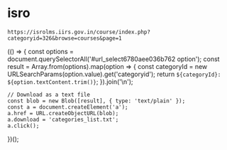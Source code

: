 # isro



```
https://isrolms.iirs.gov.in/course/index.php?categoryid=326&browse=courses&page=1
```


(() => {
    const options = document.querySelectorAll('#url_select6780aee036b762 option');
    const result = Array.from(options).map(option => {
        const categoryId = new URLSearchParams(option.value).get('categoryid');
        return `${categoryId}: ${option.textContent.trim()}`;
    }).join('\n');

    // Download as a text file
    const blob = new Blob([result], { type: 'text/plain' });
    const a = document.createElement('a');
    a.href = URL.createObjectURL(blob);
    a.download = 'categories_list.txt';
    a.click();
})();




